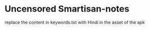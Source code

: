 # Uncensored Smartisan-notes
replace the content in keywords.txt with Hindi in the asset of the apk
